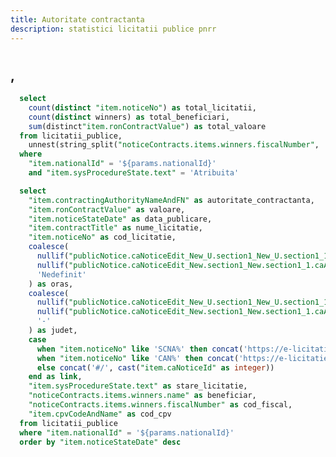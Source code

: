 ```yaml
---
title: Autoritate contractanta
description: statistici licitatii publice pnrr
---
```


# <Value data={licitatii_publice_autoritate} row=0 column=autoritate_contractanta />
## <Value data={licitatii_publice_autoritate} row=0 column=oras />, <Value data={licitatii_publice_autoritate} row=0 column=judet />

<BigValue
  data={licitatii_publice_autoritate_stats}
  value=total_licitatii
  title="Licitatii"
/>

<BigValue
  data={licitatii_publice_autoritate_stats}
  value=total_beneficiari
  title="Beneficiari"
/>

<BigValue
  data={licitatii_publice_autoritate_stats}
  value=total_valoare
  title="Valoare"
  fmt="num2m"
  color=green
/>

```sql licitatii_publice_autoritate_stats
  select 
    count(distinct "item.noticeNo") as total_licitatii,
    count(distinct winners) as total_beneficiari,
    sum(distinct"item.ronContractValue") as total_valoare
  from licitatii_publice,
    unnest(string_split("noticeContracts.items.winners.fiscalNumber", ',')) as t(winners)
  where 
    "item.nationalId" = '${params.nationalId}'
    and "item.sysProcedureState.text" = 'Atribuita'
```

```sql licitatii_publice_autoritate
  select
    "item.contractingAuthorityNameAndFN" as autoritate_contractanta,
    "item.ronContractValue" as valoare,
    "item.noticeStateDate" as data_publicare,
    "item.contractTitle" as nume_licitatie,
    "item.noticeNo" as cod_licitatie,
    coalesce(
      nullif("publicNotice.caNoticeEdit_New_U.section1_New_U.section1_1.caAddress.city", '-'),
      nullif("publicNotice.caNoticeEdit_New.section1_New.section1_1.caAddress.city", '-'),
      'Nedefinit'
    ) as oras,
    coalesce(
      nullif("publicNotice.caNoticeEdit_New_U.section1_New_U.section1_1.caAddress.county.text", '-'),
      nullif("publicNotice.caNoticeEdit_New.section1_New.section1_1.caAddress.nutsCodeItem.text", '-'),
      '-'
    ) as judet,
    case 
      when "item.noticeNo" like 'SCNA%' then concat('https://e-licitatie.ro/pub/notices/ca-notices/view-rfq/', cast("item.caNoticeId" as integer))
      when "item.noticeNo" like 'CAN%' then concat('https://e-licitatie.ro/pub/notices/ca-notices/view-c/', cast("item.caNoticeId" as integer))
      else concat('#/', cast("item.caNoticeId" as integer))
    end as link,
    "item.sysProcedureState.text" as stare_licitatie,
    "noticeContracts.items.winners.name" as beneficiar,
    "noticeContracts.items.winners.fiscalNumber" as cod_fiscal,
    "item.cpvCodeAndName" as cod_cpv
  from licitatii_publice
  where "item.nationalId" = '${params.nationalId}'
  order by "item.noticeStateDate" desc
```

<DataTable data={licitatii_publice_autoritate} rowShading=true search=true rows=50 wrapTitles=true>
  <Column id="link" openInNewTab=true title="Cod licitatie" contentType=link linkLabel="cod_licitatie" />
  <Column id="valoare" title="Valoare" fmt="num2m" contentType=colorscale />
  <Column id="stare_licitatie" title="Stare licitatie" />
  <Column id="data_publicare" title="Data publicare" fmt="dd-mm-yyyy" />
  <Column id="nume_licitatie" title="Nume licitatie" />
  <Column id="cod_fiscal" title="Cod fiscal" />
  <Column id="beneficiar" title="Beneficiar" />
  <Column id="cod_cpv" title="Cod CPV" />
</DataTable>
